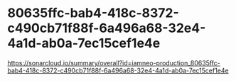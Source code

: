 # 80635ffc-bab4-418c-8372-c490cb71f88f-6a496a68-32e4-4a1d-ab0a-7ec15cef1e4e
https://sonarcloud.io/summary/overall?id=iamneo-production_80635ffc-bab4-418c-8372-c490cb71f88f-6a496a68-32e4-4a1d-ab0a-7ec15cef1e4e
